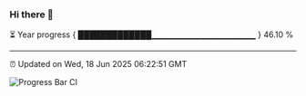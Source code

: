 ### Hi there 👋

⏳ Year progress { █████████████▁▁▁▁▁▁▁▁▁▁▁▁▁▁▁▁▁ } 46.10 %

---

⏰ Updated on Wed, 18 Jun 2025 06:22:51 GMT

![Progress Bar CI](https://github.com/liununu/liununu/workflows/Progress%20Bar%20CI/badge.svg)
